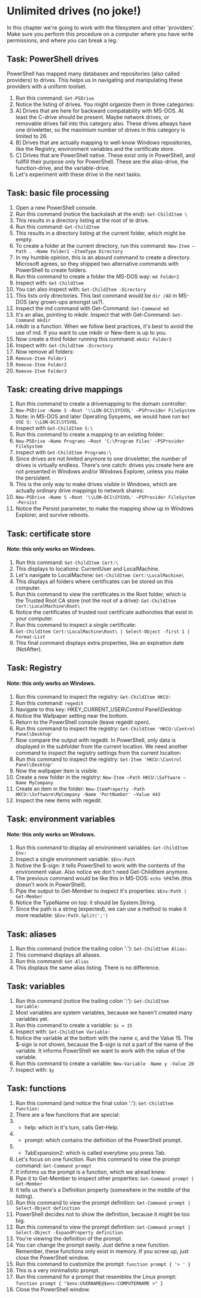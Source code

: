 # Unlimited drives (no joke!)
In this chapter we're going to work with the filesystem and other 'providers'. Make sure you perform this procedure on a computer where you have write permissions, and where you can break a leg.

## Task: PowerShell drives
PowerShell has mapped many databases and repositories (also called providers) to drives. This helps us in navigating and manipulating these providers with a uniform toolset.
1. Run this command: ```Get-PSDrive```
1. Notice the listing of drives. You might organize them in three categories:
1. A] Drives that are here for backward compatability with MS-DOS. At least the C-drive should be present. Maybe network drives, or removable drives fall into this category also. These drives allways have one driveletter, so the maximium number of drives in this category is limited to 26.
1. B] Drives that are actually mapping to well-know Windows repositories, like the Registry, environment variables and the certificate store.
1. C] Drives that are PowerShell native. These exist only in PowerShell, and fullfill their purpose only for PowerShell. These are the alias-drive, the function-drive, and the variable-drive.
1. Let's experiment with these drive in the next tasks.


## Task: basic file processing
1. Open a new PowerShell console.
1. Run this command (notice the backslash at the end): ```Get-ChildItem \```
1. This results in a directory listing at the root of te drive.
1. Run this command: ```Get-ChildItem```
1. This results in a directory listing at the current folder, which might be empty.
1. To create a folder at the current directory, run this command: ```New-Item –Path . –Name Folder1 –ItemType Directory```
1. In my humble opinion, this is an absurd command to create a directory. Microsoft agrees, so they shipped two alternative commands with PowerShell to create folders.
1. Run this command to create a folder the MS-DOS way: ```md Folder2```
1. Inspect with: ```Get-ChildItem```
1. You can also inspect with: ```Get-ChildItem -Directory```
1. This lists only directories. This last command would be ```dir /AD``` in MS-DOS (any grown-ups amongst us?).
1. Inspect the md command with Get-Command: ```Get-Command md```
1. It's an alias, pointing to mkdir. Inspect that with Get-Command: ```Get-Command mkdir```
1. mkdir is a function. When we follow best practices, it's best to avoid the use of md. If you want to use mkdir or New-Item is up to you.
1. Now create a third folder running this command: ```mkdir Folder3```
1. Inspect with: ```Get-ChildItem -Directory```
1. Now remove all folders:
1. ```Remove-Item Folder1```
1. ```Remove-Item Folder2```
1. ```Remove-Item Folder3```


## Task: creating drive mappings
1. Run this command to create a drivemapping to the domain controller:
1. ```New-PSDrive –Name S –Root '\\LON-DC1\SYSVOL' –PSProvider FileSystem```
1. Note: in MS-DOS and later Operating Sysyems, we would have run ```Net USE S: \\LON-DC1\SYSVOL```
1. Inspect with ```Get-ChildItem S:\```
1. Run this command to create a mapping to an existing folder:
1. ```New-PSDrive –Name Programs –Root 'C:\Program Files' –PSProvider FileSystem```
1. Inspect with ```Get-ChildItem Programs:\```
1. Since drives are not limited anymore to one driveletter, the number of drives is virtually endless. There's one catch: drives you create here are not presented in Windows and/or Windows Explorer, unless you make the persistent.
1. This is the only way to make drives visible in Windows, which are actually ordinary drive mappings to network shares:
1. ```New-PSDrive –Name S –Root '\\LON-DC1\SYSVOL' –PSProvider FileSystem -Persist```
1. Notice the Persist parameter, to make the mapping show up in Windows Explorer, and survive reboots.


## Task: certificate store
#### Note: this only works on Windows.
1. Run this command: ```Get-ChildItem Cert:\```
1. This displays to locations: CurrentUser and LocalMachine.
1. Let's navigate to LocalMachine: ```Get-ChildItem Cert:\LocalMachine\```
1. This displays all folders where certificates can be stored on this computer.
1. Run this command to view the certificates in the Root folder, which is the Trusted Root CA store (not the root of a drive): ```Get-ChildItem Cert:\LocalMachine\Root\```
1. Notice the certificates of trusted root certificate authoroties that exist in your computer.
1. Run this command to inspect a single certificate:
1. ```Get-ChildItem Cert:\LocalMachine\Root\ | Select-Object -first 1 |  Format-List```
1. This final command displays extra properties, like an expiration date (NotAfter).


## Task: Registry
#### Note: this only works on Windows.
1. Run this command to inspect the registry: ```Get-ChildItem HKCU:```
1. Run this command: ```regedit```
1. Navigate to this key: HKEY_CURRENT_USER\Control Panel\Desktop
1. Notice the Wallpaper setting near the bottom.
1. Return to the PowerShell console (leave regedit open).
1. Run this command to inspect the registry: ```Get-ChildItem 'HKCU:\Control Panel\Desktop'```
1. Now compare the output with regedit. In PowerShell, only data is displayed in the subfolder from the current location. We need another command to inspect the registry settings from the current location:
1. Run this command to inspect the registry: ```Get-Item 'HKCU:\Control Panel\Desktop'```
1. Now the wallpaper item is visible.
1. Create a new folder in the registry: ```New-Item –Path HKCU:\Software –Name MyCompany```
1. Create an item in the folder: ```New-ItemProperty -Path HKCU:\Software\MyCompany -Name 'PortNumber' –Value 443```
1. Inspect the new items with regedit.


## Task: environment variables
#### Note: this only works on Windows.
1. Run this command to display all environment variables: ```Get-ChildItem Env:```
1. Inspect a single environment variable: ```$Env:Path```
1. Notive the $-sign: it tells PowerShell to work with the contents of the environment value. Also notice we don't need Get-ChildItem anymore.
1. The previous command would be like this in MS-DOS: ```echo %PATH%``` (this doesn't work in PowerShell).
1. Pipe the output to Get-Member to inspect it's properties: ```$Env:Path | Get-Member```
1. Notice the TypeName on top: it should be System.String.
1. Since the path is a string (expected), we can use a method to make it more readable:  ```$Env:Path.Split(';')```


## Task: aliases
1. Run this command (notice the trailing colon ':'): ```Get-ChildItem Alias:```
1. This command displays all aliases.
1. Run this command: ```Get-Alias```
1. This displaus the same alias listing. There is no difference.


## Task: variables
1. Run this command (notice the trailing colon ':'): ```Get-ChildItem Variable:```
1. Most variables are system variables, because we haven't created many variables yet.
1. Run this command to create a variable: ```$x = 15```
1. Inspect with: ```Get-ChildItem Variable:```
1. Notice the variable at the bottom with the name x, and the Value 15. The $-sign is not shown, because the $-sign is not a part of the name of the variable. It informs PowerShell we want to work with the value of the variable.
1. Run this command to create a variable: ```New-Variable -Name y -Value 20```
1. Inspect with: ```$y```


## Task: functions
1. Run this command (and notice the final colon ':'): ```Get-ChildItem Function:```
1. There are a few functions that are special:
1. - help: which in it's turn, calls Get-Help.
1. - prompt: which contains the definition of the PowerShell prompt.
1. - TabExpansion2: which is called everytime you press Tab.
1. Let's focus on one function. Run this command to view the prompt command: ```Get-Command prompt```
1. It informs us the prompt is a function, which we alread knew.
1. Pipe it to Get-Member to inspect other properties: ```Get-Command prompt | Get-Member```
1. It tells us there's a Definition property (somewhere in the middle of the listing).
1. Run this command to view the prompt definition: ```Get-Command prompt | Select-Object definition```
1. PowerShell decides not to show the definition, because it might be too big.
1. Run this command to view the prompt definition: ```Get-Command prompt | Select-Object -ExpandProperty definition```
1. You're viewing the definition of the prompt.
1. You can change the prompt easily. Just define a new function. Remember, these functions only exist in memory. If you screw up, just close the PowerShell window.
1. Run this command to customize the prompt: ```function prompt { '> ' }```
1. This is a very minimalistic prompt.
1. Run this command for a prompt that resembles the Linux prompt: ```function prompt { "$env:USERNAME@$env:COMPUTERNAME >" }```
1. Close the PowerShell window.
